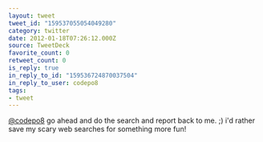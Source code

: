 ```yaml
---
layout: tweet
tweet_id: "159537055054049280"
category: twitter
date: 2012-01-18T07:26:12.000Z
source: TweetDeck
favorite_count: 0
retweet_count: 0
is_reply: true
in_reply_to_id: "159536724870037504"
in_reply_to_user: codepo8
tags:
- tweet
---
```


[@codepo8](https://twitter.com/@codepo8) go ahead and do the search and report back to me. ;) i'd rather save my scary web searches for something more fun!
